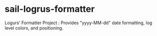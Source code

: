 # sail-logrus-formatter
Logurs' Formatter Project : Provides "yyyy-MM-dd" date formatting, log level colors, and positioning.
